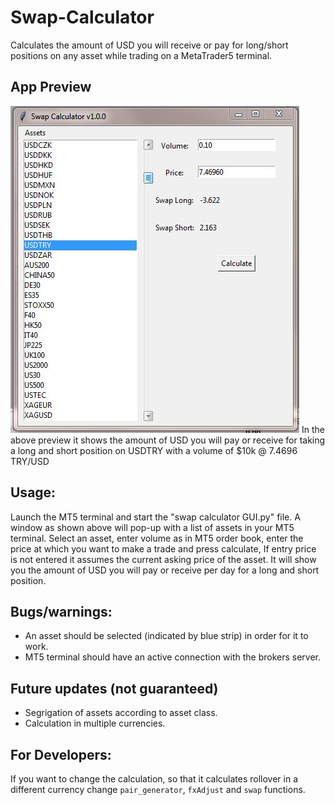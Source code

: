 # Swap-Calculator
Calculates the amount of USD you will receive or pay for long/short positions on any asset while trading on a MetaTrader5 terminal.

## App Preview

<img src="images/snap_shot.JPG" />
In the above preview it shows the amount of USD you will pay or receive for taking a long
and short position on USDTRY with a volume of $10k @ 7.4696 TRY/USD

## Usage:
Launch the MT5 terminal and start the "swap calculator GUI.py" file.
A window as shown above will pop-up with a list of assets in your MT5 terminal.
Select an asset, enter volume as in MT5 order book, enter the price at which you want to make a trade and press calculate, If entry price is not entered it assumes the current asking price of the asset.
It will show you the amount of USD you will pay or receive per day for a long and short position.

## Bugs/warnings:
 - An asset should be selected (indicated by blue strip) in order for it to work.
 - MT5 terminal should have an active connection with the brokers server.

## Future updates (not guaranteed)
 - Segrigation of assets according to asset class.
 - Calculation in multiple currencies.

## For Developers:
If you want to change the calculation, so that it calculates rollover in a different currency change `pair_generator`, `fxAdjust` and `swap` functions.
